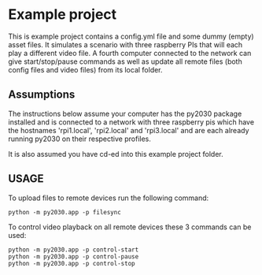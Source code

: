 # Example project
This is example project contains a config.yml file and some dummy (empty) asset files. It simulates a scenario with three raspberry PIs that will each play a different video file. A fourth computer connected to the network can give start/stop/pause commands as well as update all remote files (both config files and video files) from its local folder.

## Assumptions
The instructions below assume your computer has the py2030 package installed and is connected to a network with three raspberry pis which have the hostnames 'rpi1.local', 'rpi2.local' and 'rpi3.local' and are each already running py2030 on their respective profiles.

It is also assumed you have cd-ed into this example project folder.

## USAGE

To upload files to remote devices run the following command:
```shell
python -m py2030.app -p filesync
```

To control video playback on all remote devices these 3 commands can be used:
```shell
python -m py2030.app -p control-start
python -m py2030.app -p control-pause
python -m py2030.app -p control-stop
```
